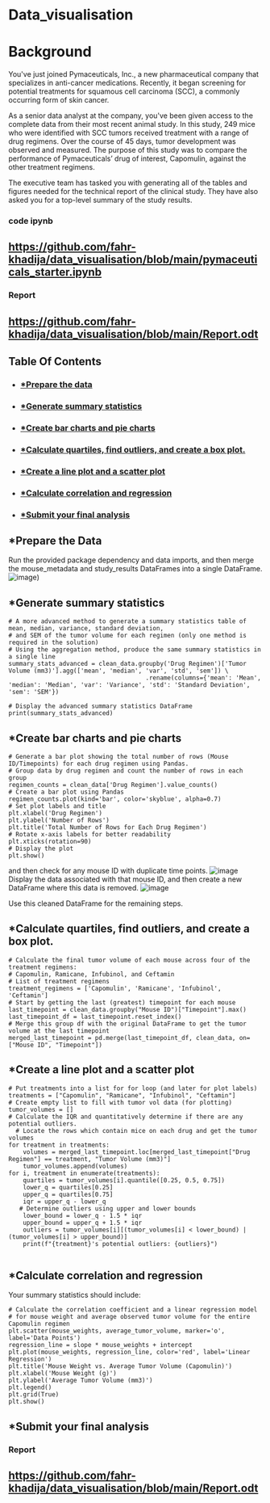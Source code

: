 # Data_visualisation

# Background
You've just joined Pymaceuticals, Inc., a new pharmaceutical company that specializes in anti-cancer medications. Recently, it began screening for potential treatments for squamous cell carcinoma (SCC), a commonly occurring form of skin cancer.

As a senior data analyst at the company, you've been given access to the complete data from their most recent animal study. In this study, 249 mice who were identified with SCC tumors received treatment with a range of drug regimens. Over the course of 45 days, tumor development was observed and measured. The purpose of this study was to compare the performance of Pymaceuticals’ drug of interest, Capomulin, against the other treatment regimens.

The executive team has tasked you with generating all of the tables and figures needed for the technical report of the clinical study. They have also asked you for a top-level summary of the study results.
###  code ipynb
##  https://github.com/fahr-khadija/data_visualisation/blob/main/pymaceuticals_starter.ipynb
### Report
##  https://github.com/fahr-khadija/data_visualisation/blob/main/Report.odt
## Table Of Contents 
* ### [*Prepare the data](https://github.com/Fahr-khadija/data_visualisation#Prepare-the-data)
* ### [*Generate summary statistics](https://github.com/Fahr-khadija/data_visualisation#Generate-summary-statistics)
* ### [*Create bar charts and pie charts](https://github.com/Fahr-khadija/data_visualisation#Create-bar-charts-and-pie-charts)
* ### [*Calculate quartiles, find outliers, and create a box plot.](https://github.com/Fahr-khadija/data_visualisation#Calculate-quartiles,-find-outliers,-and-create-a-box-plot.)
* ### [*Create a line plot and a scatter plot](https://github.com/Fahr-khadija/data_visualisation#Create-a-line-plot-and-a-scatter-plot)
* ### [*Calculate correlation and regression](https://github.com/Fahr-khadija/data_visualisation#Calculate-correlation-and-regression)
* ### [*Submit your final analysis](https://github.com/Fahr-khadija/data_visualisation#Submit-your-final-analysis)

## *Prepare the Data
Run the provided package dependency and data imports, and then merge the mouse_metadata and study_results DataFrames into a single DataFrame.
![image](https://github.com/fahr-khadija/data_visualisation/blob/main/carbon%20(1).png))
## *Generate summary statistics
```
# A more advanced method to generate a summary statistics table of mean, median, variance, standard deviation,
# and SEM of the tumor volume for each regimen (only one method is required in the solution)
# Using the aggregation method, produce the same summary statistics in a single line
summary_stats_advanced = clean_data.groupby('Drug Regimen')['Tumor Volume (mm3)'].agg(['mean', 'median', 'var', 'std', 'sem']) \
                                      .rename(columns={'mean': 'Mean', 'median': 'Median', 'var': 'Variance', 'std': 'Standard Deviation', 'sem': 'SEM'})

# Display the advanced summary statistics DataFrame
print(summary_stats_advanced)
```
## *Create bar charts and pie charts
```
# Generate a bar plot showing the total number of rows (Mouse ID/Timepoints) for each drug regimen using Pandas.
# Group data by drug regimen and count the number of rows in each group
regimen_counts = clean_data['Drug Regimen'].value_counts()
# Create a bar plot using Pandas
regimen_counts.plot(kind='bar', color='skyblue', alpha=0.7)
# Set plot labels and title
plt.xlabel('Drug Regimen')
plt.ylabel('Number of Rows')
plt.title('Total Number of Rows for Each Drug Regimen')
# Rotate x-axis labels for better readability
plt.xticks(rotation=90)
# Display the plot
plt.show()

```
and then check for any mouse ID with duplicate time points. 
![image](https://github.com/fahr-khadija/data_visualisation/blob/main/duplicat%20mice.png)
Display the data associated with that mouse ID,
and then create a new DataFrame where this data is removed. 
![image](https://github.com/fahr-khadija/data_visualisation/blob/main/clean%20data.png)

Use this cleaned DataFrame for the remaining steps.
## *Calculate quartiles, find outliers, and create a box plot.
```
# Calculate the final tumor volume of each mouse across four of the treatment regimens:  
# Capomulin, Ramicane, Infubinol, and Ceftamin
# List of treatment regimens 
treatment_regimens = ['Capomulin', 'Ramicane', 'Infubinol', 'Ceftamin']
# Start by getting the last (greatest) timepoint for each mouse
last_timepoint = clean_data.groupby("Mouse ID")["Timepoint"].max()
last_timepoint_df = last_timepoint.reset_index()
# Merge this group df with the original DataFrame to get the tumor volume at the last timepoint
merged_last_timepoint = pd.merge(last_timepoint_df, clean_data, on=["Mouse ID", "Timepoint"])

```

## *Create a line plot and a scatter plot
```
# Put treatments into a list for for loop (and later for plot labels)
treatments = ["Capomulin", "Ramicane", "Infubinol", "Ceftamin"]
# Create empty list to fill with tumor vol data (for plotting)
tumor_volumes = []
# Calculate the IQR and quantitatively determine if there are any potential outliers. 
  # Locate the rows which contain mice on each drug and get the tumor volumes
for treatment in treatments:
    volumes = merged_last_timepoint.loc[merged_last_timepoint["Drug Regimen"] == treatment, "Tumor Volume (mm3)"]
    tumor_volumes.append(volumes)
for i, treatment in enumerate(treatments):
    quartiles = tumor_volumes[i].quantile([0.25, 0.5, 0.75])
    lower_q = quartiles[0.25]
    upper_q = quartiles[0.75]
    iqr = upper_q - lower_q
   # Determine outliers using upper and lower bounds
    lower_bound = lower_q - 1.5 * iqr
    upper_bound = upper_q + 1.5 * iqr
    outliers = tumor_volumes[i][(tumor_volumes[i] < lower_bound) | (tumor_volumes[i] > upper_bound)]
    print(f"{treatment}'s potential outliers: {outliers}")    
 
```

## *Calculate correlation and regression
Your summary statistics should include:
```
# Calculate the correlation coefficient and a linear regression model 
# for mouse weight and average observed tumor volume for the entire Capomulin regimen
plt.scatter(mouse_weights, average_tumor_volume, marker='o', label='Data Points')
regression_line = slope * mouse_weights + intercept
plt.plot(mouse_weights, regression_line, color='red', label='Linear Regression')
plt.title('Mouse Weight vs. Average Tumor Volume (Capomulin)')
plt.xlabel('Mouse Weight (g)')
plt.ylabel('Average Tumor Volume (mm3)')
plt.legend()
plt.grid(True)
plt.show()

```

## *Submit your final analysis
### Report
##  https://github.com/fahr-khadija/data_visualisation/blob/main/Report.odt

